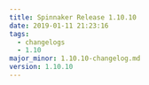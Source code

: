 ```yaml
---
title: Spinnaker Release 1.10.10
date: 2019-01-11 21:23:16
tags:
  - changelogs
  - 1.10
major_minor: 1.10.10-changelog.md
version: 1.10.10
---
```


<script src="https://gist.github.com/spinnaker-release/8c6e6abe2a0016b823b900523e82cba1.js"/>

